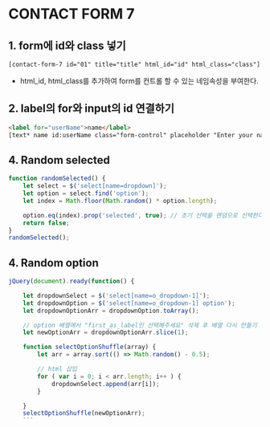 # CONTACT FORM 7  

## 1. form에 id와 class 넣기
```html
[contact-form-7 id="01" title="title" html_id="id" html_class="class"]
```  
- html_id, html_class를 추가하여 form를 컨트롤 할 수 있는 네임속성을 부여한다.  

## 2. label의 for와 input의 id 연결하기  
```html
<label for="userName">name</label>
[text* name id:userName class="form-control" placeholder "Enter your name"]
```  

## 4. Random selected  
```js
function randomSelected() {
	let select = $('select[name=dropdown]');
	let option = select.find('option');
	let index = Math.floor(Math.random() * option.length);

	option.eq(index).prop('selected', true); // 초기 선택을 랜덤으로 선택한다.
	return false;
}
randomSelected();
```

## 4. Random option
```js
jQuery(document).ready(function() {

	let dropdownSelect = $('select[name=o_dropdown-1]');
	let dropdownOption = $('select[name=o_dropdown-1] option');
	let dropdownOptionArr = dropdownOption.toArray();

	// option 배열에서 "first_as_label인 선택해주세요" 삭제 후 배열 다시 만들기
	let newOptionArr = dropdownOptionArr.slice(1);

	function selectOptionShuffle(array) {
		let arr = array.sort(() => Math.random() - 0.5);

		// html 삽입
		for ( var i = 0; i < arr.length; i++ ) {
			dropdownSelect.append(arr[i]);
		}

	}
	selectOptionShuffle(newOptionArr);
	```
